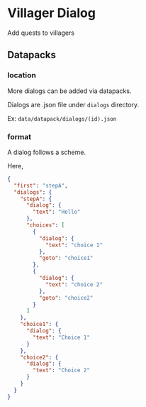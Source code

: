 # Villager Dialog

Add quests to villagers

## Datapacks

### location

More dialogs can be added via datapacks. 

Dialogs are .json file under `dialogs` directory.

Ex: `data/datapack/dialogs/(id).json`

### format

A dialog follows a scheme. 

Here, 

```json
{
  "first": "stepA",
  "dialogs": {
    "stepA": {
      "dialog": {
        "text": "Hello"
      },
      "choices": [
        {
          "dialog": {
            "text": "choice 1"
          },
          "goto": "choice1"
        },
        {
          "dialog": {
            "text": "choice 2"
          },
          "goto": "choice2"
        }
      ]
    },
    "choice1": {
      "dialog": {
        "text": "Choice 1"
      }
    },
    "choice2": {
      "dialog": {
        "text": "Choice 2"
      }
    }
  }
}
```
